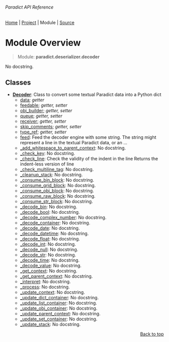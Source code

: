 ###### Paradict API Reference
[Home](/docs/api/README.md) | [Project](/README.md) | Module | [Source](/paradict/deserializer/decoder.py)

# Module Overview
> Module: **paradict.deserializer.decoder**

No docstring.

## Classes
- [**Decoder**](/docs/api/modules/paradict/deserializer/decoder/class-Decoder.md): Class to convert some textual Paradict data into a Python dict
    - [data](/docs/api/modules/paradict/deserializer/decoder/class-Decoder.md#properties-table); _getter_
    - [feedable](/docs/api/modules/paradict/deserializer/decoder/class-Decoder.md#properties-table); _getter, setter_
    - [obj\_builder](/docs/api/modules/paradict/deserializer/decoder/class-Decoder.md#properties-table); _getter, setter_
    - [queue](/docs/api/modules/paradict/deserializer/decoder/class-Decoder.md#properties-table); _getter, setter_
    - [receiver](/docs/api/modules/paradict/deserializer/decoder/class-Decoder.md#properties-table); _getter, setter_
    - [skip\_comments](/docs/api/modules/paradict/deserializer/decoder/class-Decoder.md#properties-table); _getter, setter_
    - [type\_ref](/docs/api/modules/paradict/deserializer/decoder/class-Decoder.md#properties-table); _getter, setter_
    - [feed](/docs/api/modules/paradict/deserializer/decoder/class-Decoder.md#feed): Feed the decoder engine with some string.         The string might represent a line in the textual Paradict data,         or an ...
    - [\_add\_whitespace\_to\_parent\_context](/docs/api/modules/paradict/deserializer/decoder/class-Decoder.md#_add_whitespace_to_parent_context): No docstring.
    - [\_check\_key](/docs/api/modules/paradict/deserializer/decoder/class-Decoder.md#_check_key): No docstring.
    - [\_check\_line](/docs/api/modules/paradict/deserializer/decoder/class-Decoder.md#_check_line): Check the validity of the indent in the line Returns the indent-less version of line
    - [\_check\_multiline\_tag](/docs/api/modules/paradict/deserializer/decoder/class-Decoder.md#_check_multiline_tag): No docstring.
    - [\_cleanup\_stack](/docs/api/modules/paradict/deserializer/decoder/class-Decoder.md#_cleanup_stack): No docstring.
    - [\_consume\_bin\_block](/docs/api/modules/paradict/deserializer/decoder/class-Decoder.md#_consume_bin_block): No docstring.
    - [\_consume\_grid\_block](/docs/api/modules/paradict/deserializer/decoder/class-Decoder.md#_consume_grid_block): No docstring.
    - [\_consume\_obj\_block](/docs/api/modules/paradict/deserializer/decoder/class-Decoder.md#_consume_obj_block): No docstring.
    - [\_consume\_raw\_block](/docs/api/modules/paradict/deserializer/decoder/class-Decoder.md#_consume_raw_block): No docstring.
    - [\_consume\_str\_block](/docs/api/modules/paradict/deserializer/decoder/class-Decoder.md#_consume_str_block): No docstring.
    - [\_decode\_bin](/docs/api/modules/paradict/deserializer/decoder/class-Decoder.md#_decode_bin): No docstring.
    - [\_decode\_bool](/docs/api/modules/paradict/deserializer/decoder/class-Decoder.md#_decode_bool): No docstring.
    - [\_decode\_complex\_number](/docs/api/modules/paradict/deserializer/decoder/class-Decoder.md#_decode_complex_number): No docstring.
    - [\_decode\_container](/docs/api/modules/paradict/deserializer/decoder/class-Decoder.md#_decode_container): No docstring.
    - [\_decode\_date](/docs/api/modules/paradict/deserializer/decoder/class-Decoder.md#_decode_date): No docstring.
    - [\_decode\_datetime](/docs/api/modules/paradict/deserializer/decoder/class-Decoder.md#_decode_datetime): No docstring.
    - [\_decode\_float](/docs/api/modules/paradict/deserializer/decoder/class-Decoder.md#_decode_float): No docstring.
    - [\_decode\_int](/docs/api/modules/paradict/deserializer/decoder/class-Decoder.md#_decode_int): No docstring.
    - [\_decode\_null](/docs/api/modules/paradict/deserializer/decoder/class-Decoder.md#_decode_null): No docstring.
    - [\_decode\_str](/docs/api/modules/paradict/deserializer/decoder/class-Decoder.md#_decode_str): No docstring.
    - [\_decode\_time](/docs/api/modules/paradict/deserializer/decoder/class-Decoder.md#_decode_time): No docstring.
    - [\_decode\_value](/docs/api/modules/paradict/deserializer/decoder/class-Decoder.md#_decode_value): No docstring.
    - [\_get\_context](/docs/api/modules/paradict/deserializer/decoder/class-Decoder.md#_get_context): No docstring.
    - [\_get\_parent\_context](/docs/api/modules/paradict/deserializer/decoder/class-Decoder.md#_get_parent_context): No docstring.
    - [\_interpret](/docs/api/modules/paradict/deserializer/decoder/class-Decoder.md#_interpret): No docstring.
    - [\_process](/docs/api/modules/paradict/deserializer/decoder/class-Decoder.md#_process): No docstring.
    - [\_update\_context](/docs/api/modules/paradict/deserializer/decoder/class-Decoder.md#_update_context): No docstring.
    - [\_update\_dict\_container](/docs/api/modules/paradict/deserializer/decoder/class-Decoder.md#_update_dict_container): No docstring.
    - [\_update\_list\_container](/docs/api/modules/paradict/deserializer/decoder/class-Decoder.md#_update_list_container): No docstring.
    - [\_update\_obj\_container](/docs/api/modules/paradict/deserializer/decoder/class-Decoder.md#_update_obj_container): No docstring.
    - [\_update\_parent\_context](/docs/api/modules/paradict/deserializer/decoder/class-Decoder.md#_update_parent_context): No docstring.
    - [\_update\_set\_container](/docs/api/modules/paradict/deserializer/decoder/class-Decoder.md#_update_set_container): No docstring.
    - [\_update\_stack](/docs/api/modules/paradict/deserializer/decoder/class-Decoder.md#_update_stack): No docstring.

<p align="right"><a href="#paradict-api-reference">Back to top</a></p>
